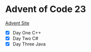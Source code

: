 # Advent of Code 23

[Advent Site](https://adventofcode.com/)

- [x] Day One C++
- [x] Day Two C#
- [x] Day Three Java
